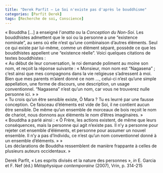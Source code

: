 ```yaml
---
title: "Derek Parfit – Le Soi n'existe pas d'après le bouddhisme"
categories: [Parfit Derek]
tags: [Recherche de soi, Conscience]
---
```


« Bouddha […] a enseigné l'_anatta_ ou la _Conception du Non-Soi_. Les bouddhistes admettent que le soi ou la personne a une “existence nominale”, au sens où elle n’est qu’une combinaison d’autres éléments. Seul ce qui existe par lui-même, comme un élément séparé, possède ce que les bouddhistes appellent une “existence réelle”. Voici quelques citations de textes bouddhistes :  
« Au début de leur conversation, le roi demande poliment au moine son nom, et reçoit la réponse suivante : « Monsieur, mon nom est “Nagasena” ; c’est ainsi que mes compagnons dans la vie religieuse s’adressent à moi. Bien que mes parents m’aient donné ce nom …, celui-ci n’est qu’une simple appellation, une forme de discours, une description, un usage conventionnel. “Nagasena” n’est qu’un nom, car vous ne trouverez nulle personne ici. » »  
« Tu crois qu’un être sensible existe, Ô Mara ? Tu es leurré par une fausse conception. Ce faisceau d’éléments est vide de Soi, il ne contient aucun être sensible. De même qu’un ensemble de morceaux de bois reçoit le nom de chariot, nous donnons aux éléments le nom d’êtres imaginaires. »  
« Bouddha a parlé ainsi : « Ô Frère, les actions existent, de même que leurs conséquences, mais la personne qui agit n’existe pas. Il n’y a personne pour rejeter cet ensemble d’éléments, et personne pour assumer un nouvel ensemble. Il n’y a pas d’Individu, ce n’est qu’un nom conventionnel donné à un ensemble d’éléments. » »  
Les déclarations de Bouddha ressemblent de manière frappante à celles de plusieurs auteurs occidentaux. »

Derek Parfit,  « Les esprits divisés et la nature des personnes », _in_ E. Garcia et F. Nef (éd.) _Métaphysique contemporaine_ (2007), Vrin, p. 314-215